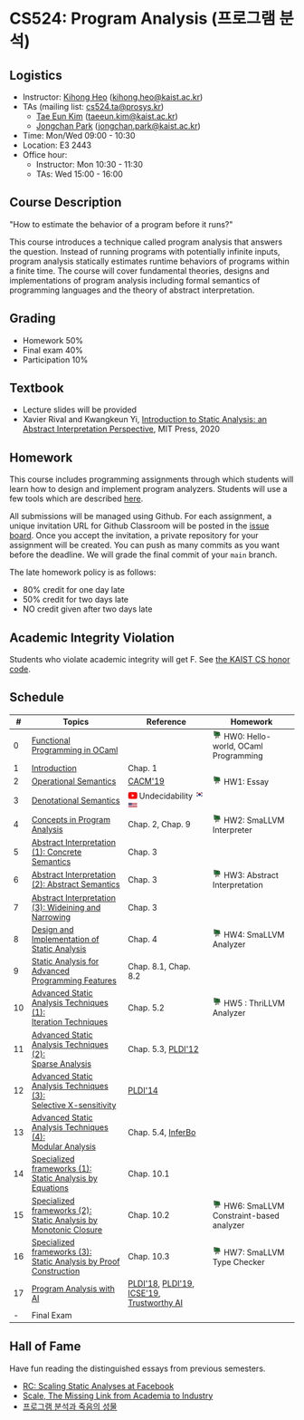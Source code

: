 # CS524: Program Analysis (프로그램 분석)

## Logistics
- Instructor: [Kihong Heo](https://kihongheo.kaist.ac.kr) (kihong.heo@kaist.ac.kr)
- TAs (mailing list: cs524.ta@prosys.kr)
  - [Tae Eun Kim](https://goodtaeeun.github.io) (taeeun.kim@kaist.ac.kr)
  - [Jongchan Park](https://kaist-jongchanpark.github.io) (jongchan.park@kaist.ac.kr)
- Time: Mon/Wed 09:00 - 10:30
- Location: E3 2443
- Office hour:
  - Instructor: Mon 10:30 - 11:30
  - TAs: Wed 15:00 - 16:00

## Course Description
"How to estimate the behavior of a program before it runs?"

This course introduces a technique called program analysis that answers the question.
Instead of running programs with potentially infinite inputs, program analysis statically estimates runtime behaviors of programs within a finite time.
The course will cover fundamental theories, designs and implementations of program analysis including formal semantics of programming languages and
the theory of abstract interpretation.

## Grading
- Homework 50%
- Final exam 40%
- Participation 10%

## Textbook
- Lecture slides will be provided
- Xavier Rival and Kwangkeun Yi, [Introduction to Static Analysis: an Abstract Interpretation Perspective](https://mitpress.mit.edu/9780262043410/introduction-to-static-analysis/), MIT Press, 2020

## Homework
This course includes programming assignments through which students will learn how to design
and implement program analyzers.
Students will use a few tools which are described [here](TOOL.md).

All submissions will be managed using Github.
For each assignment, a unique invitation URL for Github Classroom will be posted in the [issue board](../../issues).
Once you accept the invitation, a private repository for your assignment will be created.
You can push as many commits as you want before the deadline. We will grade the final commit of your `main` branch.

The late homework policy is as follows:
- 80% credit for one day late
- 50% credit for two days late
- NO credit given after two days late

## Academic Integrity Violation
Students who violate academic integrity will get F. See [the KAIST CS honor code](https://docs.google.com/forms/d/e/1FAIpQLSdSn63tEvq6R0G6n3Cz7jKX16RWvDy2giBKm8EVJtQHUBJoDA/viewform).

## Schedule
|#|Topics|Reference|Homework|
|-|------|-------|--------|
|0|[Functional Programming in OCaml](slides/lecture0.pdf)||<img src="icons/github-classroom.png" width="16" /> HW0: Hello-world, OCaml Programming|
|1|[Introduction](slides/lecture1.pdf)|Chap. 1||
|2|[Operational Semantics](slides/lecture2.pdf)|[CACM'19](https://cacm.acm.org/magazines/2019/8/238344-scaling-static-analyses-at-facebook/fulltext)|<img src="icons/github-classroom.png" width="16" /> HW1: Essay|
|3|[Denotational Semantics](slides/lecture3.pdf)|<img src="icons/youtube.png" width="16" /> Undecidability [<img src="icons/kor.png" width="16" />](https://youtu.be/oippSXvxUlw) [<img src="icons/eng.png" width="16" />](https://www.youtube.com/watch?v=HeQX2HjkcNo&t=2)||
|4|[Concepts in Program Analysis](slides/lecture4.pdf)|Chap. 2, Chap. 9|<img src="icons/github-classroom.png" width="16" /> HW2: SmaLLVM Interpreter|
|5|[Abstract Interpretation (1): Concrete Semantics](slides/lecture5.pdf)|Chap. 3|
|6|[Abstract Interpretation (2): Abstract Semantics](slides/lecture6.pdf)|Chap. 3|<img src="icons/github-classroom.png" width="16" /> HW3: Abstract Interpretation|
|7|[Abstract Interpretation (3): Wideining and Narrowing](slides/lecture7.pdf)|Chap. 3||
|8|[Design and Implementation of Static Analysis](slides/lecture8.pdf)|Chap. 4|<img src="icons/github-classroom.png" width="16" /> HW4: SmaLLVM Analyzer|
|9|[Static Analysis for Advanced Programming Features](slides/lecture9.pdf)|Chap. 8.1, Chap. 8.2||
|10|[Advanced Static Analysis Techniques (1):<br>Iteration Techniques](slides/lecture10.pdf)|Chap. 5.2|<img src="icons/github-classroom.png" width="16" /> HW5 : ThriLLVM Analyzer|
|11|[Advanced Static Analysis Techniques (2):<br>Sparse Analysis](slides/lecture11.pdf)|Chap. 5.3, [PLDI'12](https://dl.acm.org/doi/abs/10.1145/2254064.2254092)|
|12|[Advanced Static Analysis Techniques (3):<br>Selective X-sensitivity](slides/lecture12.pdf)|[PLDI'14](https://dl.acm.org/doi/10.1145/2594291.2594318)||
|13|[Advanced Static Analysis Techniques (4):<br>Modular Analysis](slides/lecture13.pdf)|Chap. 5.4, [InferBo](https://research.fb.com/blog/2017/02/inferbo-infer-based-buffer-overrun-analyzer/)|
|14|[Specialized frameworks (1):<br>Static Analysis by Equations](slides/lecture14.pdf)|Chap. 10.1||
|15|[Specialized frameworks (2):<br>Static Analysis by Monotonic Closure](slides/lecture15.pdf)|Chap. 10.2|<img src="icons/github-classroom.png" width="16" /> HW6: SmaLLVM Constraint-based analyzer|
|16|[Specialized frameworks (3):<br>Static Analysis by Proof Construction](slides/lecture16.pdf)|Chap. 10.3|<img src="icons/github-classroom.png" width="16" /> HW7: SmaLLVM Type Checker|
|17|[Program Analysis with AI](slides/lecture17.pdf)|[PLDI'18](https://dl.acm.org/doi/10.1145/3192366.3192417), [PLDI'19](https://dl.acm.org/doi/10.1145/3314221.3314616), [ICSE'19](https://dl.acm.org/doi/10.1109/ICSE.2019.00027), [Trustworthy AI](essay/trustworthy-ai.pdf)|
|-|Final Exam||

## Hall of Fame
Have fun reading the distinguished essays from previous semesters.
- [RC: Scaling Static Analyses at Facebook](essay/junghyun.pdf)
- [Scale, The Missing Link from Academia to Industry](essay/taeeun.pdf)
- [프로그램 분석과 죽음의 성물](essay/three.pdf)
